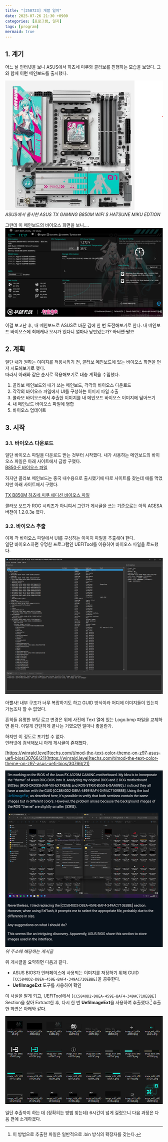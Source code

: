 ```yaml
---
title: "[250723] 개발 일지"
date: 2025-07-26 21:30 +0900
categories: [프로그램, 일지]
tags: [program]
mermaid: true
---
```


## 1. 계기
어느 날 인터넷을 보니 ASUS에서 하츠네 미쿠와 콜라보를 진행하는 모습을 보았다. 그와 함께 이런 메인보드를 출시했다.

![board](/img/250720/board.png)
_ASUS에서 출시한 ASUS TX GAMING B850M WIFI S HATSUNE MIKU EDTION_

그런데 이 메인보드의 바이오스 화면을 보니....
![bios_screen](/img/250720/bios_screen.png)

이걸 보고난 후, 내 메인보드로 ASUS로 바꾼 김에 한 번 도전해보기로 한다.
내 메인보드 바이오스에 최애캐나 오시가 있다니 얼마나 낭만있는가?
~~아니면 말고~~

## 2. 계획
일단 내가 원하는 이미지를 적용시키기 전, 콜라보 메인보드에 있는 바이오스 화면을 먼저 시도해보기로 했다.<br>
따라서 아래와 같은 순서로 적용해보기로 대충 계획을 수립했다.

1. 콜라보 메인보드와 내가 쓰는 메인보드, 각각의 바이오스 다운로드
2. 각각의 바이오스 파일에서 UI를 구성하는 이미지 파일 추출
3. 콜라보 바이오스에서 추출한 이미지를 내 메인보드 바이오스 이미지에 덮어쓰기
4. 내 메인보드 바이오스 파일에 병합
5. 바이오스 업데이트

## 3. 시작
### 3.1. 바이오스 다운로드
일단 바이오스 파일을 다운로드 받는 것부터 시작했다.
내가 사용하는 메인보드의 바이오스 파일은 아래 사이트에서 금방 구했다.<br>
[B850-F 바이오스 파일](https://rog.asus.com/kr/motherboards/rog-strix/rog-strix-b850-f-gaming-wifi/helpdesk_bios/)

하지만 콜라보 메인보드는 중국 내수용으로 출시했기에 따로 사이트를 찾는데 애를 먹었지만 아래 사이트에서 구했다.

[TX B850M 하츠네 미쿠 에디션 바이오스 파일](https://www.asus.com.cn/motherboards-components/motherboards/others/tx-gaming-b850m-wifi-s-hatsune-miku-edtion/helpdesk_bios?model2Name=TX-GAMING-B850M-WIFI-S-HATSUNE-MIKU-EDTION)

콜라보 보드가 ROG 시리즈가 아니여서 그런가 게시글을 쓰는 기준으로는 아직 AGESA 버전이 1.2.0.3e 였다.

### 3.2. 바이오스 추출

이제 각 바이오스 파일에서 UI를 구성하는 이미지 파일을 추출해야 한다.<br>
일단 바이오스하면 유명한 프로그램인 UEFITool를 이용하여 바이오스 파일을 로드했다.

![tool](/img/250720/uefitool.png)

아뿔사! 내부 구조가 너무 복잡하기도 하고 GUID 방식이라 어디에 이미지들이 있는지 가늠조차 할 수 없었다.

흔히들 유명한 부팅 로고 변경은 위에 사진에 Text 열에 있는 Logo.bmp 파일을 교체하면 된다.
이렇게 간단하게 끝나는 거였으면 얼마나 좋을란가.

하지만 이 정도로 포기할 수 없다.<br>
인터넷에 검색해보니 아래 게시글이 존재했다.

[https://winraid.level1techs.com/t/mod-the-text-color-theme-on-z97-asus-uefi-bios/30766/21](https://winraid.level1techs.com/t/mod-the-text-color-theme-on-z97-asus-uefi-bios/30766/21)

![letter](/img/250720/letter.png)
_위 주소에 해당하는 게시글_

위 게시글을 요약하면 다음과 같다.

- ASUS BIOS가 인터페이스에 사용되는 이미지를 저장하기 위해 GUID` [CC5840D2-D8EA-459E-BAF4-349AC710EBBE]`을 공유한다.
- **UefiImageExt** 도구를 사용하여 확인

이 사실을 알게 되고, UEFITool에서 `[CC5840D2-D8EA-459E-BAF4-349AC710EBBE]` Section을 찾아 Extract한 후, 다시 한 번 **UefiImageExt**을 사용하여 추출했다.[^1]
추출한 화면은 아래와 같다.

![folder](/img/250720/extractfolder.png)

일단 추출까지 하는 데 (정확히는 방법 찾는데) 6시간이 넘게 걸렸으니
다음 과정은 다음 편에 소개하겠다.

[^1]: 이 방법으로 추출한 파일은 일반적으로 .bin 방식의 확장자를 갖는다.